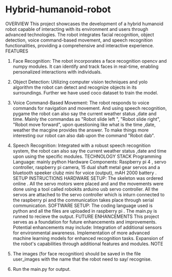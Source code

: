 # Hybrid-humanoid-robot
OVERVIEW
This project showcases the development of a hybrid humanoid robot capable of interacting with its environment and users through advanced technologies. The robot integrates facial recognition, object detection, voice command-based movement, and speech recognition functionalities, providing a comprehensive and interactive experience.
FEATURES
1. Face Recognition:
The robot incorporates a face recognition opencv and numpy modules. It can identify and track faces in real-time, enabling personalized interactions with individuals.

2. Object Detection:
Utilizing computer vision techniques and yolo algorithm the robot can detect and recognize objects in its surroundings. Further we have used coco dataset to train the model.

3. Voice Command-Based Movement:
The robot responds to voice commands for navigation and movement. And using speech recognition, pygame the robot can also say the current weather status ,date and time. Mainly the commandas as "Robot slide left ", "Robot slide right", "Robot move forward", upon questioning like what is the time ,date, weather the macgine provides the answer. To make things more interesting our robot can also dab upon the command "Robot dab".

4. Speech Recognition:
Integrated with a robust speech recognition system, the robot can also say the current weather status ,date and time upon using the specific modules.
TECHNOLOGY STACK 
Programming Language: mainly python 
Hardware Components: Raspberry pi 4 , servo controller, raspberry pi camera, 15 dual shaft metal gear servos and a bluetooth speeker clubz mini for voice (output), mAH 2000 battery .
SETUP INSTRUCTIONS
HARDWARE SETUP: The skeleton was ordered online . All the servo motors were placed and and the movements were done using a tool called robokits arduino usb servo controller. All the servos are attached to the servo controller which is inturn connected to the raspberry pi and the communication takes place through serial communication.
SOFTWARE SETUP: The coding language used is python and all the files are uploaded in raspberry pi . The main.py is runned to recieve the output.
FUTURE ENHANCEMENTS 
This project serves as a foundation for future enhancements and improvements. Potential enhancements may include:
Integration of additional sensors for environmental awareness.
Implementation of more advanced machine learning models for enhanced recognition tasks.
Expansion of the robot's capabilities through additional features and modules.
NOTE
1. The images (for face recognition) should be saved in the file user_images with the name that the robot need to say/ recognise.
2. Run the main.py for output.
